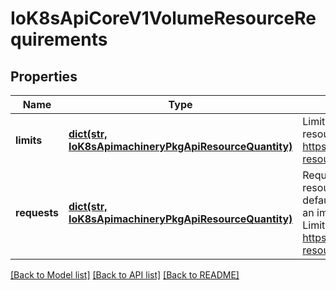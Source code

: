 # IoK8sApiCoreV1VolumeResourceRequirements

## Properties
Name | Type | Description | Notes
------------ | ------------- | ------------- | -------------
**limits** | [**dict(str, IoK8sApimachineryPkgApiResourceQuantity)**](IoK8sApimachineryPkgApiResourceQuantity.md) | Limits describes the maximum amount of compute resources allowed. More info: https://kubernetes.io/docs/concepts/configuration/manage-resources-containers/ | [optional] 
**requests** | [**dict(str, IoK8sApimachineryPkgApiResourceQuantity)**](IoK8sApimachineryPkgApiResourceQuantity.md) | Requests describes the minimum amount of compute resources required. If Requests is omitted for a container, it defaults to Limits if that is explicitly specified, otherwise to an implementation-defined value. Requests cannot exceed Limits. More info: https://kubernetes.io/docs/concepts/configuration/manage-resources-containers/ | [optional] 

[[Back to Model list]](../README.md#documentation-for-models) [[Back to API list]](../README.md#documentation-for-api-endpoints) [[Back to README]](../README.md)


